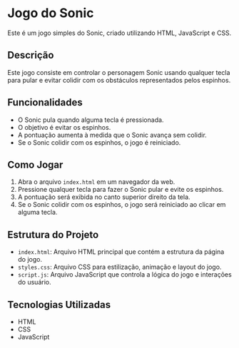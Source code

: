 # Jogo do Sonic

Este é um jogo simples do Sonic, criado utilizando HTML, JavaScript e CSS.

## Descrição

Este jogo consiste em controlar o personagem Sonic usando qualquer tecla para pular e evitar colidir com os obstáculos representados pelos espinhos.

## Funcionalidades

- O Sonic pula quando alguma tecla é pressionada.
- O objetivo é evitar os espinhos.
- A pontuação aumenta à medida que o Sonic avança sem colidir.
- Se o Sonic colidir com os espinhos, o jogo é reiniciado.

## Como Jogar

1. Abra o arquivo `index.html` em um navegador da web.
2. Pressione qualquer tecla para fazer o Sonic pular e evite os espinhos.
3. A pontuação será exibida no canto superior direito da tela.
4. Se o Sonic colidir com os espinhos, o jogo será reiniciado ao clicar em alguma tecla.

## Estrutura do Projeto

- `index.html`: Arquivo HTML principal que contém a estrutura da página do jogo.
- `styles.css`: Arquivo CSS para estilização, animação e layout do jogo.
- `script.js`: Arquivo JavaScript que controla a lógica do jogo e interações do usuário.

## Tecnologias Utilizadas

- HTML
- CSS
- JavaScript

